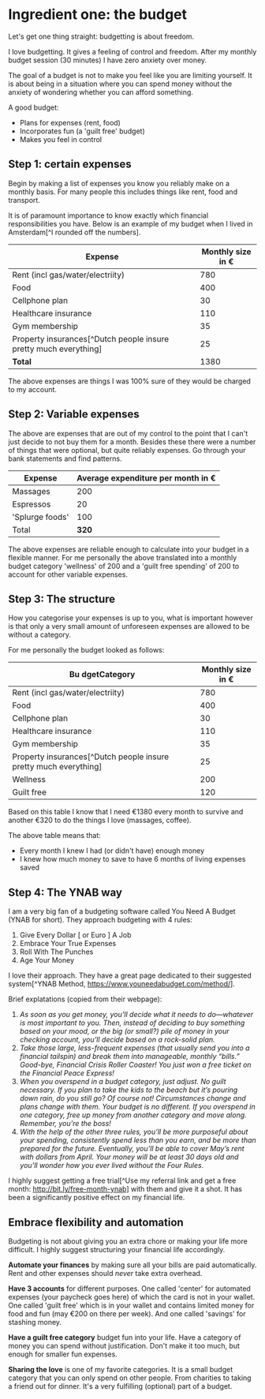 # Ingredient one: the budget

Let's get one thing straight: budgetting is about freedom.

I love budgetting. It gives a feeling of control and freedom. After my monthly budget session (30 minutes) I have zero anxiety over money.

The goal of a budget is not to make you feel like you are limiting yourself. It is about being in a situation where you can spend money without the anxiety of wondering whether you can afford something.

A good budget:

- Plans for expenses (rent, food)
- Incorporates fun (a 'guilt free' budget)
- Makes you feel in control

## Step 1: certain expenses

Begin by making a list of expenses you know you reliably make on a monthly basis. For many people this includes things like rent, food and transport.

It is of paramount importance to know exactly which financial responsibilities you have. Below is an example of my budget when I lived in Amsterdam[^I rounded off the numbers].

| Expense | Monthly size in € |
| ------- | ------------ |
| Rent (incl gas/water/electriity) | 780 |
| Food | 400 |
| Cellphone plan | 30 |
| Healthcare insurance | 110 |
| Gym membership | 35 |
| Property insurances[^Dutch people insure pretty much everything] | 25 |
| **Total** | 1380 |

The above expenses are things I was 100% sure of they would be charged to my account.

## Step 2: Variable expenses

The above are expenses that are out of my control to the point that I can't just decide to not buy them for a month. Besides these there were a number of things that were optional, but quite reliably expenses. Go through your bank statements and find patterns.

| Expense | Average expenditure per month in € |
| ------- | ---------------------------------- |
| Massages | 200 |
| Espressos | 20 |
| 'Splurge foods' | 100 |
| Total | **320** |

The above expenses are reliable enough to calculate into your budget in a flexible manner. For me personally the above translated into a monthly budget category 'wellness' of 200 and a 'guilt free spending' of 200 to account for other variable expenses.

## Step 3: The structure

How you categorise your expenses is up to you, what is important however is that only a very small amount of unforeseen expenses are allowed to be without a category.

For me personally the budget looked as follows:

| Bu dgetCategory | Monthly size in € |
| ------- | ------------ |
| Rent (incl gas/water/electriity) | 780 |
| Food | 400 |
| Cellphone plan | 30 |
| Healthcare insurance | 110 |
| Gym membership | 35 |
| Property insurances[^Dutch people insure pretty much everything] | 25 |
| Wellness | 200 |
| Guilt free | 120 |

Based on this table I know that I need €1380 every month to survive and another €320 to do the things I love (massages, coffee).

The above table means that:

- Every month I knew I had (or didn't have) enough money
- I knew how much money to save to have 6 months of living expenses saved

## Step 4: The YNAB way

I am a very big fan of a budgeting software called You Need A Budget (YNAB for short). They approach budgeting with 4 rules:

1. Give Every Dollar [ or Euro ] A Job
2. Embrace Your True Expenses
3. Roll With The Punches
4. Age Your Money

I love their approach. They have a great page dedicated to their suggested system[^YNAB Method, https://www.youneedabudget.com/method/].

Brief explatations (copied from their webpage):

1. *As soon as you get money, you’ll decide what it needs to do—whatever is most important to you. Then, instead of deciding to buy something based on your mood, or the big (or small?) pile of money in your checking account, you’ll decide based on a rock-solid plan.*
2. *Take those large, less-frequent expenses (that usually send you into a financial tailspin) and break them into manageable, monthly “bills.”  Good-bye, Financial Crisis Roller Coaster! You just won a free ticket on the Financial Peace Express!*
3. *When you overspend in a budget category, just adjust. No guilt necessary. If you plan to take the kids to the beach but it’s pouring down rain, do you still go? Of course not! Circumstances change and plans change with them. Your budget is no different. If you overspend in one category, free up money from another category and move along. Remember, you’re the boss!*
4. *With the help of the other three rules, you’ll be more purposeful about your spending, consistently spend less than you earn, and be more than prepared for the future. Eventually, you’ll be able to cover May’s rent with dollars from April. Your money will be at least 30 days old and you’ll wonder how you ever lived without the Four Rules.*

I highly suggest getting a free trial[^Use my referral link and get a free month: http://bit.ly/free-month-ynab] with them and give it a shot. It has been a significantly positive effect on my financial life.

## Embrace flexibility and automation

Budgeting is not about giving you an extra chore or making your life more difficult. I highly suggest structuring your financial life accordingly.

**Automate your finances** by making sure all your bills are paid automatically. Rent and other expenses should *never* take extra overhead.

**Have 3 accounts** for different purposes. One called 'center' for automated expenses (your paycheck goes here) of which the card is not in your wallet. One called 'guilt free' which is in your wallet and contains limited money for food and fun (may €200 on there per week). And one called 'savings' for stashing money.

**Have a guilt free category** budget fun into your life. Have a category of money you can spend without justification. Don't make it too much, but enough for smaller fun expenses.

**Sharing the love** is one of my favorite categories. It is a small budget category that you can only spend on other people. From charities to taking a friend out for dinner. It's a very fulfilling (optional) part of a budget.